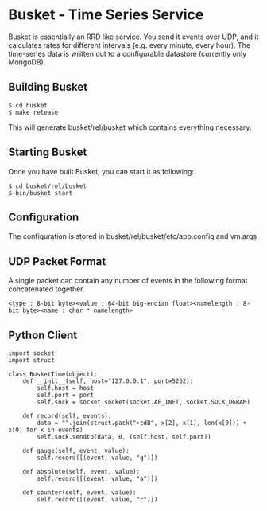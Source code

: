 Busket - Time Series Service
============================

Busket is essentially an RRD like service. You send it events over UDP, and
it calculates rates for different intervals (e.g. every minute, every hour).
The time-series data is written out to a configurable datastore (currently
only MongoDB).

Building Busket
---------------

    $ cd busket
    $ make release

This will generate busket/rel/busket which contains everything necessary.

Starting Busket
---------------

Once you have built Busket, you can start it as following:

    $ cd busket/rel/busket
    $ bin/busket start

Configuration
-------------

The configuration is stored in busket/rel/busket/etc/app.config and vm.args

UDP Packet Format
-----------------

A single packet can contain any number of events in the following format
concatenated together.

    <type : 8-bit byte><value : 64-bit big-endian float><namelength : 8-bit byte><name : char * namelength>

Python Client
-------------

    import socket
    import struct

    class BusketTime(object):
        def __init__(self, host="127.0.0.1", port=5252):
            self.host = host
            self.port = port
            self.sock = socket.socket(socket.AF_INET, socket.SOCK_DGRAM)

        def record(self, events):
            data = "".join(struct.pack(">cdB", x[2], x[1], len(x[0])) + x[0] for x in events)
            self.sock.sendto(data, 0, (self.host, self.port))

        def gauge(self, event, value):
            self.record([(event, value, "g")])

        def absolute(self, event, value):
            self.record([(event, value, "a")])

        def counter(self, event, value):
            self.record([(event, value, "c")])
